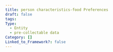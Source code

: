 ```yaml
---
title: person characteristics-food Preferences
draft: false
tags: 
Type:
  - Entity
  - pre-collectable data
Category: []
Linked_to_Framework?: false
---
```

